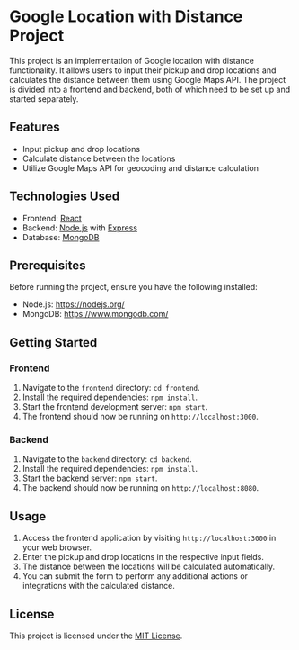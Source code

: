 # Google Location with Distance Project

This project is an implementation of Google location with distance functionality. It allows users to input their pickup and drop locations and calculates the distance between them using Google Maps API. The project is divided into a frontend and backend, both of which need to be set up and started separately.

## Features

- Input pickup and drop locations
- Calculate distance between the locations
- Utilize Google Maps API for geocoding and distance calculation

## Technologies Used

- Frontend: [React](https://reactjs.org/)
- Backend: [Node.js](https://nodejs.org/) with [Express](https://expressjs.com/)
- Database: [MongoDB](https://www.mongodb.com/)

## Prerequisites

Before running the project, ensure you have the following installed:

- Node.js: https://nodejs.org/
- MongoDB: https://www.mongodb.com/

## Getting Started

### Frontend

1. Navigate to the `frontend` directory: `cd frontend`.
2. Install the required dependencies: `npm install`.
3. Start the frontend development server: `npm start`.
4. The frontend should now be running on `http://localhost:3000`.

### Backend

1. Navigate to the `backend` directory: `cd backend`.
2. Install the required dependencies: `npm install`.
3. Start the backend server: `npm start`.
4. The backend should now be running on `http://localhost:8080`.

## Usage

1. Access the frontend application by visiting `http://localhost:3000` in your web browser.
2. Enter the pickup and drop locations in the respective input fields.
3. The distance between the locations will be calculated automatically.
4. You can submit the form to perform any additional actions or integrations with the calculated distance.

## License

This project is licensed under the [MIT License](LICENSE).
